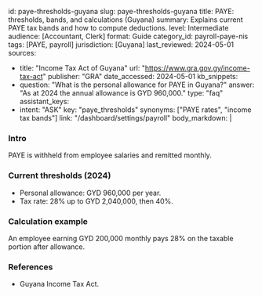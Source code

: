 id: paye-thresholds-guyana
slug: paye-thresholds-guyana
title: PAYE: thresholds, bands, and calculations (Guyana)
summary: Explains current PAYE tax bands and how to compute deductions.
level: Intermediate
audience: [Accountant, Clerk]
format: Guide
category_id: payroll-paye-nis
tags: [PAYE, payroll]
jurisdiction: [Guyana]
last_reviewed: 2024-05-01
sources:
  - title: "Income Tax Act of Guyana"
    url: "https://www.gra.gov.gy/income-tax-act"
    publisher: "GRA"
    date_accessed: 2024-05-01
kb_snippets:
  - question: "What is the personal allowance for PAYE in Guyana?"
    answer: "As at 2024 the annual allowance is GYD 960,000."
    type: "faq"
assistant_keys:
  - intent: "ASK"
    key: "paye_thresholds"
    synonyms: ["PAYE rates", "income tax bands"]
    link: "/dashboard/settings/payroll"
body_markdown: |
  ### Intro
  PAYE is withheld from employee salaries and remitted monthly.

  ### Current thresholds (2024)
  - Personal allowance: GYD 960,000 per year.
  - Tax rate: 28% up to GYD 2,040,000, then 40%.

  ### Calculation example
  An employee earning GYD 200,000 monthly pays 28% on the taxable portion after allowance.

  ### References
  - Guyana Income Tax Act.
